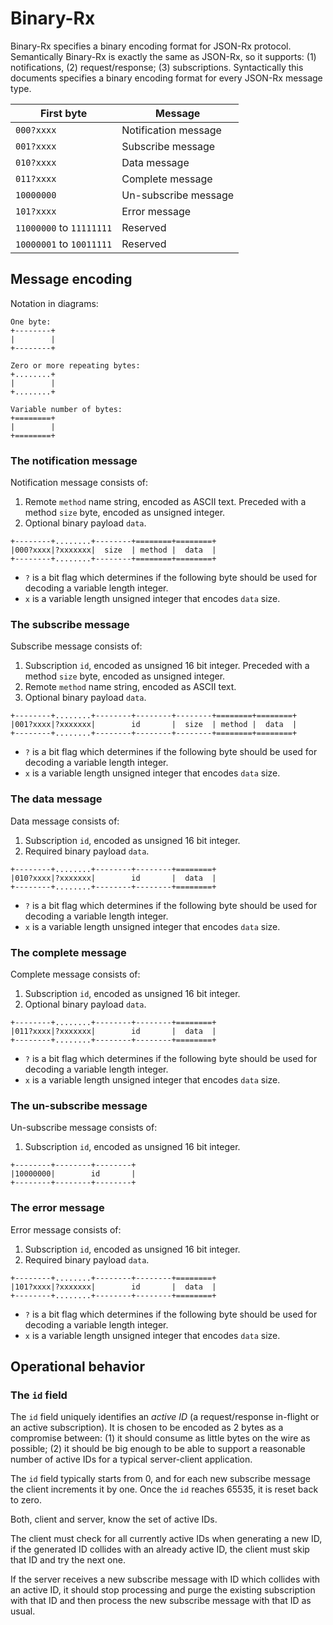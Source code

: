 # Binary-Rx

Binary-Rx specifies a binary encoding format for JSON-Rx protocol. Semantically
Binary-Rx is exactly the same as JSON-Rx, so it supports: (1) notifications,
(2) request/response; (3) subscriptions. Syntactically this documents specifies
a binary encoding format for every JSON-Rx message type.

| First byte | Message |
|-|-|
| `000?xxxx` | Notification message |
| `001?xxxx` | Subscribe message |
| `010?xxxx` | Data message |
| `011?xxxx` | Complete message |
| `10000000` | Un-subscribe message |
| `101?xxxx` | Error message |
| `11000000` to `11111111` | Reserved |
| `10000001` to `10011111` | Reserved |



## Message encoding

Notation in diagrams:

```
One byte:
+--------+
|        |
+--------+

Zero or more repeating bytes:
+........+
|        |
+........+

Variable number of bytes:
+========+
|        |
+========+
```


### The notification message

Notification message consists of:

1. Remote `method` name string, encoded as ASCII text. Preceded with a method
  `size` byte, encoded as unsigned integer.
2. Optional binary payload `data`.

```
+--------+........+--------+========+========+
|000?xxxx|?xxxxxxx|  size  | method |  data  |
+--------+........+--------+========+========+
```

- `?` is a bit flag which determines if the following byte should be used for
  decoding a variable length integer.
- `x` is a variable length unsigned integer that encodes `data` size.


### The subscribe message

Subscribe message consists of:

1. Subscription `id`, encoded as unsigned 16 bit integer. Preceded with a method
  `size` byte, encoded as unsigned integer.
2. Remote `method` name string, encoded as ASCII text.
3. Optional binary payload `data`.

```
+--------+........+--------+--------+--------+========+========+
|001?xxxx|?xxxxxxx|        id       |  size  | method |  data  |
+--------+........+--------+--------+--------+========+========+
```

- `?` is a bit flag which determines if the following byte should be used for
  decoding a variable length integer.
- `x` is a variable length unsigned integer that encodes `data` size.


### The data message

Data message consists of:

1. Subscription `id`, encoded as unsigned 16 bit integer.
2. Required binary payload `data`.

```
+--------+........+--------+--------+========+
|010?xxxx|?xxxxxxx|        id       |  data  |
+--------+........+--------+--------+========+
```

- `?` is a bit flag which determines if the following byte should be used for
  decoding a variable length integer.
- `x` is a variable length unsigned integer that encodes `data` size.


### The complete message

Complete message consists of:

1. Subscription `id`, encoded as unsigned 16 bit integer.
2. Optional binary payload `data`.

```
+--------+........+--------+--------+========+
|011?xxxx|?xxxxxxx|        id       |  data  |
+--------+........+--------+--------+========+
```

- `?` is a bit flag which determines if the following byte should be used for
  decoding a variable length integer.
- `x` is a variable length unsigned integer that encodes `data` size.


### The un-subscribe message

Un-subscribe message consists of:

1. Subscription `id`, encoded as unsigned 16 bit integer.

```
+--------+--------+--------+
|10000000|        id       |
+--------+--------+--------+
```


### The error message

Error message consists of:

1. Subscription `id`, encoded as unsigned 16 bit integer.
2. Required binary payload `data`.

```
+--------+........+--------+--------+========+
|101?xxxx|?xxxxxxx|        id       |  data  |
+--------+........+--------+--------+========+
```

- `?` is a bit flag which determines if the following byte should be used for
  decoding a variable length integer.
- `x` is a variable length unsigned integer that encodes `data` size.


## Operational behavior

### The `id` field

The `id` field uniquely identifies an *active ID* (a request/response in-flight
or an active subscription). It is chosen to be encoded as 2 bytes as a compromise
between: (1) it should consume as little bytes on the wire as possible; (2) it
should be big enough to be able to support a reasonable number of active IDs for
a typical server-client application.

The `id` field typically starts from 0, and for each new subscribe message the
client increments it by one. Once the `id` reaches 65535, it is reset back to
zero.

Both, client and server, know the set of active IDs.

The client must check for all currently active IDs when generating a new ID, if
the generated ID collides with an already active ID, the client must skip that
ID and try the next one.

If the server receives a new subscribe message with ID which collides with an
active ID, it should stop processing and purge the existing subscription with
that ID and then process the new subscribe message with that ID as usual.
